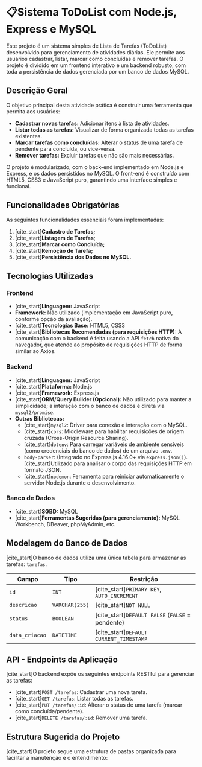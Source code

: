 # 📋Sistema ToDoList com Node.js, Express e MySQL

Este projeto é um sistema simples de Lista de Tarefas (ToDoList) desenvolvido para gerenciamento de atividades diárias. Ele permite aos usuários cadastrar, listar, marcar como concluídas e remover tarefas. O projeto é dividido em um frontend interativo e um backend robusto, com toda a persistência de dados gerenciada por um banco de dados MySQL.

## Descrição Geral

O objetivo principal desta atividade prática é construir uma ferramenta que permita aos usuários:
* **Cadastrar novas tarefas:** Adicionar itens à lista de atividades.
* **Listar todas as tarefas:** Visualizar de forma organizada todas as tarefas existentes.
* **Marcar tarefas como concluídas:** Alterar o status de uma tarefa de pendente para concluída, ou vice-versa.
* **Remover tarefas:** Excluir tarefas que não são mais necessárias.

O projeto é modularizado, com o back-end implementado em Node.js e Express, e os dados persistidos no MySQL. O front-end é construído com HTML5, CSS3 e JavaScript puro, garantindo uma interface simples e funcional.

## Funcionalidades Obrigatórias

As seguintes funcionalidades essenciais foram implementadas:
1.  [cite_start]**Cadastro de Tarefas;** 
2.  [cite_start]**Listagem de Tarefas;** 
3.  [cite_start]**Marcar como Concluída;** 
4.  [cite_start]**Remoção de Tarefa;** 
5.  [cite_start]**Persistência dos Dados no MySQL.** 

## Tecnologias Utilizadas

### Frontend
* [cite_start]**Linguagem:** JavaScript 
* **Framework:** Não utilizado (implementação em JavaScript puro, conforme opção da avaliação).
* [cite_start]**Tecnologias Base:** HTML5, CSS3 
* [cite_start]**Bibliotecas Recomendadas (para requisições HTTP):** A comunicação com o backend é feita usando a API `fetch` nativa do navegador, que atende ao propósito de requisições HTTP de forma similar ao Axios.

### Backend
* [cite_start]**Linguagem:** JavaScript 
* [cite_start]**Plataforma:** Node.js 
* [cite_start]**Framework:** Express.js 
* [cite_start]**ORM/Query Builder (Opcional):** Não utilizado para manter a simplicidade; a interação com o banco de dados é direta via `mysql2/promise`. 
* **Outras Bibliotecas:**
    * [cite_start]`mysql2`: Driver para conexão e interação com o MySQL. 
    * [cite_start]`cors`: Middleware para habilitar requisições de origem cruzada (Cross-Origin Resource Sharing). 
    * [cite_start]`dotenv`: Para carregar variáveis de ambiente sensíveis (como credenciais do banco de dados) de um arquivo `.env`. 
    * `body-parser`: (Integrado no Express.js 4.16.0+ via `express.json()`). [cite_start]Utilizado para analisar o corpo das requisições HTTP em formato JSON. 
    * [cite_start]`nodemon`: Ferramenta para reiniciar automaticamente o servidor Node.js durante o desenvolvimento. 

### Banco de Dados
* [cite_start]**SGBD:** MySQL 
* [cite_start]**Ferramentas Sugeridas (para gerenciamento):** MySQL Workbench, DBeaver, phpMyAdmin, etc. 

## Modelagem do Banco de Dados

[cite_start]O banco de dados utiliza uma única tabela para armazenar as tarefas: `tarefas`. 

| Campo        | Tipo          | Restrição                          |
|--------------|---------------|------------------------------------|
| `id`         | `INT`         | [cite_start]`PRIMARY KEY`, `AUTO_INCREMENT`    |
| `descricao`  | `VARCHAR(255)`| [cite_start]`NOT NULL`                         |
| `status`     | `BOOLEAN`     | [cite_start]`DEFAULT FALSE` (`FALSE` = pendente) |
| `data_criacao`| `DATETIME`    | [cite_start]`DEFAULT CURRENT_TIMESTAMP`        |


## API - Endpoints da Aplicação

[cite_start]O backend expõe os seguintes endpoints RESTful para gerenciar as tarefas: 

* [cite_start]`POST /tarefas`: Cadastrar uma nova tarefa. 
* [cite_start]`GET /tarefas`: Listar todas as tarefas. 
* [cite_start]`PUT /tarefas/:id`: Alterar o status de uma tarefa (marcar como concluída/pendente). 
* [cite_start]`DELETE /tarefas/:id`: Remover uma tarefa. 

## Estrutura Sugerida do Projeto

[cite_start]O projeto segue uma estrutura de pastas organizada para facilitar a manutenção e o entendimento:
